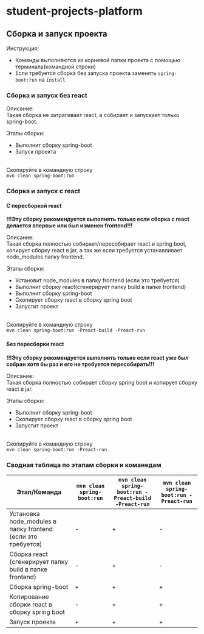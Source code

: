 # student-projects-platform

## Сборка и запуск проекта

Инструкция:

- Команды выполняются из корневой папки проекта с помощью терминала(командной строки)
- Если требуется сборка без запуска проекта заменять `spring-boot:run` на `install`

### Сборка и запуск без react

Описание:</br>
Такая сборка не затрагивает react, 
а собирает и запускает только spring-boot.

Этапы сборки:

- Выполнит сборку spring-boot
- Запуск проекта

</br>Скопируйте в командную строку
</br>`mvn clean spring-boot:run`</br>

### Сборка и запуск с react

#### С пересборкой react

**!!!Эту сборку рекомендуется выполнять только если сборка с react делается впервые
или был изменен frontend!!!**

Описание:</br>
Такая сборка полностью собирает/пересобирает react и spring boot, копирует сборку react в jar, а так же если требуется
устанавливает node_modules  папку frontend.

Этапы сборки:

- Установит node_modules в папку frontend (если это требуется)
- Выполнит сборку react(сгенерирует папку build в папке frontend)
- Выполнит сборку spring-boot
- Скопирует сборку react в сборку spring boot
- Запустит проект

</br>Скопируйте в командную строку 
</br>`mvn clean spring-boot:run -Preact-build -Preact-run`

#### Без пересборки react

**!!!Эту сборку рекомендуется выполнять только 
если react уже был собран хотя бы раз и его не требуется пересобирать!!!**

Описание:</br>
Такая сборка полностью собирает сборку spring boot и копирует сборку react в jar.

Этапы сборки:

- Выполнит сборку spring-boot
- Скопирует сборку react в сборку spring boot
- Запустит проект

</br>Скопируйте в командную строку
</br>`mvn clean spring-boot:run -Preact-run`

### Сводная таблица по этапам сборки и команедам

Этап/Команда  | `mvn clean spring-boot:run` | `mvn clean spring-boot:run -Preact-build -Preact-run` | `mvn clean spring-boot:run -Preact-run`
------------------------------------------------------------ | ------------- | ------------- | -------------
Установка node_modules в папку frontend (если это требуется) |       -       |       +       | -
Сборка react (сгенерирует папку build в папке frontend)      |       -       |       +       | -
Сборка spring-boot                                           |       +       |       +       | +
Копирование сборки react в сборку spring boot                |       -       |       +       | +
Запуск проекта                                               |       +       |       +       | +